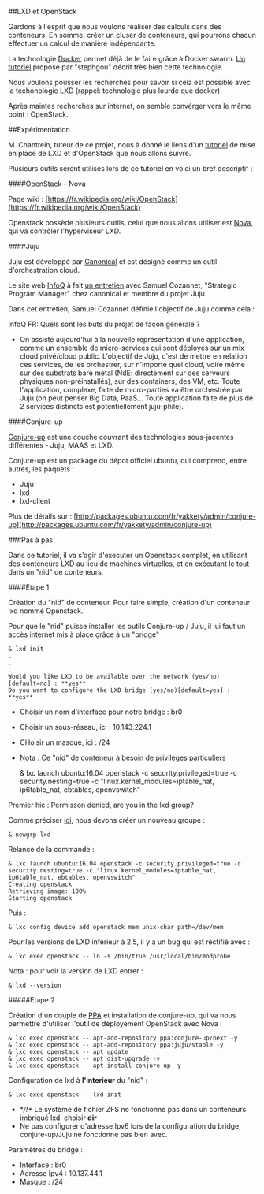 ##LXD et OpenStack

Gardons à l'esprit que nous voulons réaliser des calculs dans des conteneurs. En somme, créer un cluser de conteneurs, qui pourrons chacun effectuer un calcul de manière indépendante.

La technologie [Docker](https://fr.wikipedia.org/wiki/Docker_%28logiciel%29) permet déjà de le faire grâce à Docker swarm. [Un tutoriel](https://blogs.msdn.microsoft.com/stephgou/2015/05/11/clusters-de-containers-docker/) proposé par "stephgou" décrit très bien cette technologie.

Nous voulons pousser les recherches pour savoir si cela est possible avec la techonologie LXD (rappel: technologie plus lourde que docker).

Après maintes recherches sur internet, on semble convérger vers le même point : OpenStack.

##Expérimentation

M. Chantrein, tuteur de ce projet, nous à donné le liens d'un [tutoriel](https://www.stgraber.org/2016/10/26/lxd-2-0-lxd-and-openstack-1112/) de mise en place de LXD et d'OpenStack que nous allons suivre.

Plusieurs outils seront utilisés lors de ce tutoriel en voici un bref descriptif :

####OpenStack - Nova

Page wiki : [https://fr.wikipedia.org/wiki/OpenStack](https://fr.wikipedia.org/wiki/OpenStack)

Openstack possède plusieurs outils, celui que nous allons utiliser est [Nova](https://fr.wikipedia.org/wiki/OpenStack#Calcul_:_Nova), qui va contrôler l'hyperviseur LXD.

####Juju 

Juju est développé par [Canonical](https://www.canonical.com/) et est désigné comme un outil d'orchestration cloud. 

Le site web [InfoQ](https://www.infoq.com/fr/) à fait [un entretien](https://www.infoq.com/fr/articles/juju-avancees-et-roadmap) avec Samuel Cozannet, "Strategic Program Manager" chez canonical et membre du projet Juju.

Dans cet entretien, Samuel Cozannet définie l'objectif de Juju comme cela : 

InfoQ FR: Quels sont les buts du projet de façon générale ?

* On assiste aujourd'hui à la nouvelle représentation d'une application, comme un ensemble de micro-services qui sont déployés sur un mix cloud privé/cloud public. L'objectif de Juju, c'est de mettre en relation ces services, de les orchestrer, sur n'importe quel cloud, voire même sur des substrats bare metal (NdE: directement sur des serveurs physiques non-préinstallés), sur des containers, des VM, etc. Toute l'application, complexe, faite de micro-parties va être orchestrée par Juju (on peut penser Big Data, PaaS... Toute application faite de plus de 2 services distincts est potentiellement juju-phile).

####Conjure-up

[Conjure-up](http://conjure-up.io/docs/en/users/#getting-started) est une couche couvrant des technologies sous-jacentes différentes - Juju, MAAS et LXD.

Conjure-up est un package du dépot officiel ubuntu, qui comprend, entre autres, les paquets :

* Juju
* lxd
* lxd-client

Plus de détails sur : [http://packages.ubuntu.com/fr/yakkety/admin/conjure-up](http://packages.ubuntu.com/fr/yakkety/admin/conjure-up)

###Pas à pas

Dans ce tutoriel, il va s'agir d'executer un Openstack complet, en utilisant des conteneurs LXD au lieu de machines virtuelles, et en exécutant le tout dans un "nid" de conteneurs. 

####Etape 1

Création du "nid" de conteneur. Pour faire simple, création d'un conteneur lxd nommé Openstack.

Pour que le "nid" puisse installer les outils Conjure-up / Juju, il lui faut un accès internet mis à place grâce à un "bridge"

	& lxd init
	.
	.
	.
	Would you like LXD to be available over the network (yes/no) [default=no] : **yes**
	Do you want to configure the LXD bridge (yes/no)[default=yes] : **yes**

* Choisir un nom d'interface pour notre bridge : br0
* Choisir un sous-réseau, ici : 10.143.224.1
* CHoisir un masque, ici : /24

* Nota : Ce "nid" de conteneur à besoin de privilèges particuliers

	& lxc launch ubuntu:16.04 openstack -c security.privileged=true -c security.nesting=true -c "linux.kernel_modules=iptable_nat, ip6table_nat, ebtables, openvswitch"

Premier hic : 
	Permisson denied, are you in the lxd group?

Comme préciser [ici](https://github.com/banal21/calcul_haute_performance/blob/master/INSTALL_CONFIG_LXD.md#installation-de-lxd), nous devons créer un nouveau groupe : 

	& newgrp lxd

Relance de la commande : 

	& lxc launch ubuntu:16.04 openstack -c security.privileged=true -c security.nesting=true -c "linux.kernel_modules=iptable_nat, ip6table_nat, ebtables, openvswitch"
	Creating openstack
	Retrieving image: 100%
	Starting openstack

Puis :

	& lxc config device add openstack mem unix-char path=/dev/mem

Pour les versions de LXD inférieur à 2.5, il y a un bug qui est réctifié avec : 

	& lxc exec openstack -- ln -s /bin/true /usr/local/bin/modprobe

Nota : pour voir la version de LXD entrer : 

	& lxd --version

#####Etape 2

Création d'un couple de [PPA](https://doc.ubuntu-fr.org/ppa) et installation de conjure-up, qui va nous permettre d'utiliser l'outil de déployement OpenStack avec Nova :
	
	& lxc exec openstack -- apt-add-repository ppa:conjure-up/next -y
	& lxc exec openstack -- apt-add-repository ppa:juju/stable -y
	& lxc exec openstack -- apt update
	& lxc exec openstack -- apt dist-upgrade -y
	& lxc exec openstack -- apt install conjure-up -y

Configuration de lxd à **l'interieur** du "nid" : 

	& lxc exec openstack -- lxd init

* **/!\** Le système de fichier ZFS ne fonctionne pas dans un conteneurs imbriqué lxd. choisir **dir**
* Ne pas configurer d'adresse Ipv6 lors de la configuration du bridge, conjure-up/Juju ne fonctionne pas bien avec. 

Paramètres du bridge :

* Interface : br0
* Adresse Ipv4 : 10.137.44.1
* Masque : /24





